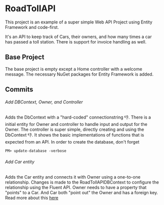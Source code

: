 # RoadTollAPI
This project is an example of a super simple Web API Project using Entity Framework and code-first.
 
 
It's an API to keep track of Cars, their owners, and how many times a car has passed a toll station. There is support for invoice handling as well.

## Base Project
The base project is empty except a Home controller with a welcome message. The necessary NuGet packages for Entity Framework is added.

## Commits

###### Add DBContext, Owner, and Controller
Adds the DbContext with a "hard-coded" connectionstring :thumbsdown:. There is a initial entity for Owner and controller to handle input and output for the Owner.
The controller is super simple, directly creating and using the DbContext :thumbsdown:. It shows the basic implementations of functions that is expected from an API.
In order to create the database, don't forget
```
PM> update-database -verbose
```
###### Add Car entity
Adds the Car entity and connects it with Owner using a one-to-one relationship. Changes is made to the RoadTollAPIDBContext to configure the relationship using the Fluent API.
Owner needs to have a property that "points" to a Car. And Car both "point out" the Owner and has a foreign key.
Read more about this [here](https://www.entityframeworktutorial.net/efcore/configure-one-to-one-relationship-using-fluent-api-in-ef-core.aspx)
